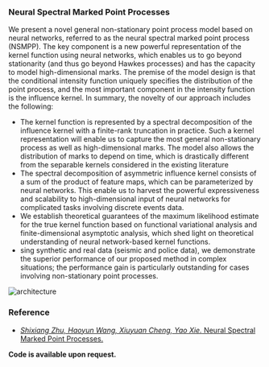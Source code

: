 ### Neural Spectral Marked Point Processes

We present a novel general non-stationary point process model based on neural networks, referred to as the neural spectral marked point process (NSMPP). The key component is a new powerful representation of the kernel function using neural networks, which enables us to go beyond stationarity (and thus go beyond Hawkes processes) and has the capacity to model high-dimensional marks. The premise of the model design is that the conditional intensity function uniquely specifies the distribution of the point process, and the most important component in the intensity function is the influence kernel. In summary, the novelty of our approach includes the following:

* The kernel function is represented by a spectral decomposition of the influence kernel with a finite-rank truncation in practice. Such a kernel representation will enable us to capture the most general non-stationary process as well as high-dimensional marks. The model also allows the distribution of marks to depend on time, which is drastically different from the separable kernels considered in the existing literature
* The spectral decomposition of asymmetric influence kernel consists of a sum of the product of feature maps, which can be parameterized by neural networks. This enable us to harvest the powerful expressiveness and scalability to high-dimensional input of neural networks for complicated tasks involving discrete events data.
* We establish theoretical guarantees of the maximum likelihood estimate for the true kernel function based on functional variational analysis and finite-dimensional asymptotic analysis, which shed light on theoretical understanding of neural network-based kernel functions.
* sing synthetic and real data (seismic and police data), we demonstrate the superior performance of our proposed method in complex situations; the performance gain is particularly outstanding for cases involving non-stationary point processes.

![architecture](https://github.com/meowoodie/Neural-Spectral-Marked-Point-Processes/blob/main/architecture.png)

### Reference
- [*Shixiang Zhu, Haoyun Wang, Xiuyuan Cheng, Yao Xie.* Neural Spectral Marked Point Processes.](https://arxiv.org/abs/2106.10773)

**Code is available upon request.**
